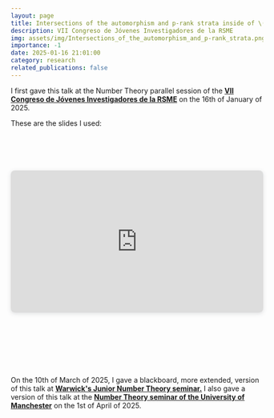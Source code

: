 ```yaml
---
layout: page
title: Intersections of the automorphism and p-rank strata inside of \(M_2\)
description: VII Congreso de Jóvenes Investigadores de la RSME
img: assets/img/Intersections_of_the_automorphism_and_p-rank_strata.png
importance: -1
date: 2025-01-16 21:01:00
category: research
related_publications: false
---
```


I first gave this talk at the Number Theory parallel session of the <a style="font-weight:bold" href="https://jovenes2025.rsme.es/index.html">VII Congreso de Jóvenes Investigadores de la RSME</a> on the 16th of January of 2025.

These are the slides I used:

<div style="padding-bottom: 100px; padding-top: 50px;">
    <div style="position: relative; width: 100%; height: 0; padding-top: 56.2500%;
    padding-bottom: 0; box-shadow: 0 2px 8px 0 rgba(63,69,81,0.16); margin-top: 1.6em; margin-bottom: 0.9em; overflow: hidden;
    border-radius: 8px; will-change: transform;">
    <iframe loading="lazy" style="position: absolute; width: 100%; height: 100%; top: 0; left: 0; border: none; padding: 0;margin: 0;"
    src="https://www.canva.com/design/DAGbylHM5E8/Hp-lVrq9Uh9HTp28wdi6_Q/view?embed" allowfullscreen="allowfullscreen" allow="fullscreen">
    </iframe>
    </div>
</div>

On the 10th of March of 2025, I gave a blackboard, more extended, version of this talk at <a style="font-weight:bold" href="https://warwick.ac.uk/fac/sci/maths/research/events/seminars/areas/juniornumbertheory/24-25/">Warwick's Junior Number Theory seminar.</a> I also gave a version of this talk at the <a style="font-weight:bold" href="https://warwick.ac.uk/fac/sci/maths/research/events/seminars/areas/juniornumbertheory/24-25/">Number Theory seminar of the University of Manchester</a> on the 1st of April of 2025.
